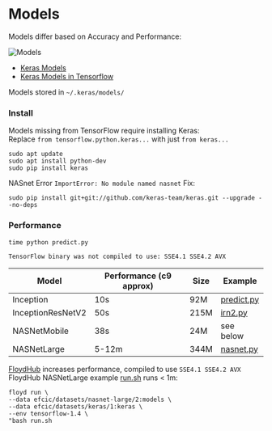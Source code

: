# Models

Models differ based on Accuracy and Performance:

![Models](https://github.com/EN10/KerasInception/raw/master/images/Models.jpg)

* [Keras Models](https://keras.io/applications)   
* [Keras Models in Tensorflow](https://www.tensorflow.org/api_docs/python/tf/keras/applications)

Models stored in `~/.keras/models/`

### Install

Models missing from TensorFlow require installing Keras:   
Replace `from tensorflow.python.keras...` with just `from keras...`

    sudo apt update 
    sudo apt install python-dev 
    sudo pip install keras

NASnet Error `ImportError: No module named nasnet` Fix: 

    sudo pip install git+git://github.com/keras-team/keras.git --upgrade --no-deps

### Performance

    time python predict.py

`TensorFlow binary was not compiled to use: SSE4.1 SSE4.2 AVX`

| Model | Performance (c9 approx) | Size | Example |
| ------------- | ------------- | ------------- | ------------- |
| Inception  | 10s | 92M | [predict.py](https://github.com/EN10/KerasInception/blob/master/predict.py) |
| InceptionResNetV2  | 50s  | 215M | [irn2.py](https://github.com/EN10/KerasInception/blob/master/models/irn2.py) |
| NASNetMobile  | 38s  | 24M | see below |
| NASNetLarge  | 5-12m | 344M | [nasnet.py](https://github.com/EN10/KerasInception/blob/master/models/nasnet.py) |

[FloydHub](https://github.com/EN10/FloydHub) increases performance, compiled to use `SSE4.1 SSE4.2 AVX`     
FloydHub NASNetLarge example [run.sh](https://github.com/EN10/KerasInception/blob/master/models/run.sh) runs < 1m:   

    floyd run \
    --data efcic/datasets/nasnet-large/2:models \
    --data efcic/datasets/keras/1:keras \
    --env tensorflow-1.4 \
    "bash run.sh